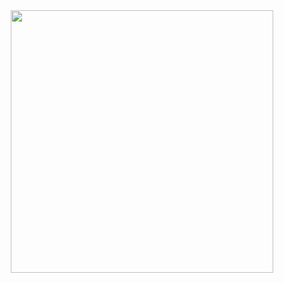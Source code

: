<div align="center">
  <img height="420" src="https://capsule-render.vercel.app/api?type=waving&height=300&color=gradient&text=Jihun%20Kim&descAlign=76&fontAlign=70&fontAlignY=42"  />
</div>
